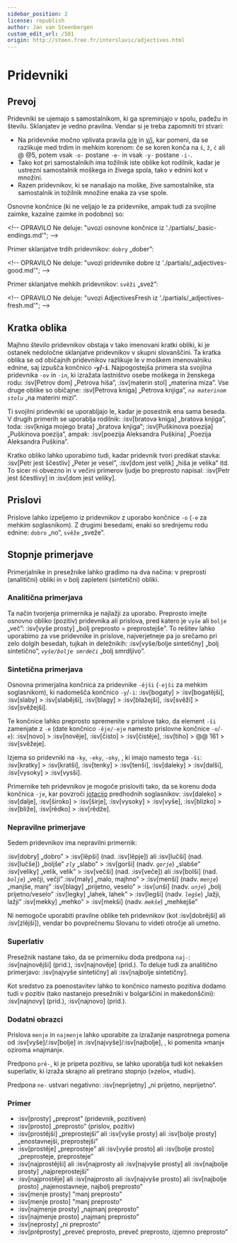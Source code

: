 ```yaml
---
sidebar_position: 2
license: republish
author: Jan van Steenbergen
custom_edit_url: /501
origin: http://steen.free.fr/interslavic/adjectives.html
---
```


# Pridevniki

## Prevoj

Pridevniki se ujemajo s samostalnikom, ki ga spreminjajo v spolu, padežu in številu. Sklanjatev je vedno pravilna. Vendar si je treba zapomniti tri stvari:

- Na pridevnike močno vplivata pravila [o/e][1] in [y/i][2], kar pomeni, da se razlikuje med trdim in mehkim korenom: če se koren konča na `š`, `ž`, `č`  ali @ @5, potem vsak `-o-` postane `-e-` in vsak `-y-` postane `-i-`.
- Tako kot pri samostalnikih ima tožilnik iste oblike kot rodilnik, kadar je ustrezni samostalnik moškega in živega spola, tako v ednini kot v množini.
- Razen pridevnikov, ki se nanašajo na moške, žive samostalnike, sta samostalnik in tožilnik množine enaka za vse spole.

Osnovne končnice (ki ne veljajo le za pridevnike, ampak tudi za svojilne zaimke, kazalne zaimke in podobno) so:

\<!-- OPRAVILO Ne deluje: "uvozi osnovne končnice iz './partials/\_basic-endings.md'"; -->

Primer sklanjatve trdih pridevnikov: `dobry` „dober”:

\<!-- OPRAVILO Ne deluje: "uvozi pridevnike dobre iz './partials/\_adjectives-good.md'"; -->

Primer sklanjatve mehkih pridevnikov: `svěži` „svež”:

\<!-- OPRAVILO Ne deluje: "uvozi AdjectivesFresh iz './partials/\_adjectives-fresh.md'"; -->

## Kratka oblika

Majhno število pridevnikov obstaja v tako imenovani kratki obliki, ki je ostanek nedoločne sklanjatve pridevnikov v skupni slovanščini. Ta kratka oblika se od običajnih pridevnikov razlikuje le v moškem imenovalniku ednine, saj izpušča končnico **-`y`/-`i`**. Najpogostejša primera sta svojilna pridevnika `-ov` in `-in`, ki izražata lastništvo osebe moškega in ženskega rodu: :isv[Petrov dom] „Petrova hiša”, :isv[materin stol] „materina miza”. Vse druge oblike so običajne: :isv[Petrova kniga] „Petrova knjiga”, _`na materinom stolu`_ „na materini mizi”.

Ti svojilni pridevniki se uporabljajo le, kadar je posestnik ena sama beseda. V drugih primerih se uporablja rodilnik: :isv[bratova kniga] „bratova knjiga”, toda: :isv[kniga mojego brata] „bratova knjiga”; :isv[Puškinova poezija] „Puškinova poezija”, ampak: :isv[poezija Aleksandra Puškina] „Poezija Aleksandra Puškina”.

Kratko obliko lahko uporabimo tudi, kadar pridevnik tvori predikat stavka: :isv[Petr jest ščestliv] „Peter je vesel”, :isv[dom jest velik] „hiša je velika” itd. To sicer ni obvezno in v večini primerov ljudje bo preprosto napisal: :isv[Petr jest ščestlivy] in :isv[dom jest veliky].

## Prislovi

Prislove lahko izpeljemo iz pridevnikov z uporabo končnice `-o` (`-e` za mehkim soglasnikom). Z drugimi besedami, enaki so srednjemu rodu ednine: `dobro` „no”, `svěže` „sveže”.

## Stopnje primerjave

Primerjalnike in presežnike lahko gradimo na dva načina: v preprosti (analitični) obliki in v bolj zapleteni (sintetični) obliki.

### Analitična primerjava

Ta način tvorjenja primernika je najlažji za uporabo. Preprosto imejte osnovno obliko (pozitiv) pridevnika ali prislova, pred katero je `vyše` ali `bolje` „več”: :isv[vyše prosty] „bolj preprosto = preprostejše”. To rešitev lahko uporabimo za vse pridevnike in prislove, najverjetneje pa jo srečamo pri zelo dolgih besedah, tujkah in deležnikih: :isv[vyše/bolje sintetičny] „bolj sintetično”, _`vyše/bolje smrdeči`_ „bolj smrdljivo”.

### Sintetična primerjava

Osnovna primerjalna končnica za pridevnike `-ějši` (`-ejši` za mehkim soglasnikom), ki nadomešča končnico `-y`/`-i`: :isv[bogaty] > :isv[bogatějši], :isv[slaby]  > :isv[slabějši], :isv[blagy]  > :isv[blažejši], :isv[svěži]  > :isv[svěžejši].

Te končnice lahko preprosto spremenite v prislove tako, da element `-ši` zamenjate z `-e` (date končnico `-ěje/-eje` namesto prislovne končnice `-o`/`-e`): :isv[novo] > :isv[nověje], :isv[čisto]  > :isv[čistěje], :isv[tiho]  > @@ 161 > :isv[svěžeje].

Izjema so pridevniki na `-ky`, `-eky`, `-oky`, , ki imajo namesto tega `-ši`: :isv[kratky] > :isv[kratši], :isv[tenky]  > :isv[tenši], :isv[daleky]  > :isv[dalši], :isv[vysoky]  > :isv[vysši].

Primernike teh pridevnikov je mogoče prisloviti tako, da se korenu doda končnica `-je`, kar povzroči [jotacijo][3] predhodnih soglasnikov: :isv[daleko] > :isv[dalje], :isv[široko]  > :isv[širje], :isv[vysoky]  > :isv[vyše], :isv[blizko]  > :isv[bliže], :isv[rědko]  > :isv[rědže].

### Nepravilne primerjave

Sedem pridevnikov ima nepravilni primernik:

:isv[dobry] „dobro” > :isv[lěpši] (nad. :isv[lěpje]) ali :isv[lučši] (nad. :isv[lučše]) „boljše”
_`zly`_ „slabo” > :isv[gorši] (nadv. _`gorje`_) „slabše”
:isv[veliky] „velik, velik” > :isv[večši] (nad. :isv[veče]) ali :isv[bolši] (nad. _`bolje`_) „večji, večji”
:isv[maly] „malo, majhno” > :isv[menši] (nadv. _`menje`_) „manjše, manj”
:isv[blagy] „prijetno, veselo” > :isv[unši] (nadv. _`unje`_) „bolj prijetno/veselo”
:isv[legky] „lahek, lahek” > ​​:isv[legši] (nadv. _`legše`_) „lažji, lažji”
:isv[mekky] „mehko” > :isv[mekši] (nadv. _`mekše`_) „mehkejše”

Ni nemogoče uporabiti pravilne oblike teh pridevnikov (kot :isv[dobrějši] ali :isv[zlějši]), vendar bo povprečnemu Slovanu to videti otročje ali umetno.

### Superlativ

Presežnik nastane tako, da se primerniku doda predpona `naj-`: :isv[najnovějši] (prid.), :isv[najnověje] (prid.). To deluje tudi za analitično primerjavo: :isv[najvyše sintetičny] ali :isv[najbolje sintetičny].

Kot sredstvo za poenostavitev lahko to končnico namesto pozitiva dodamo tudi v pozitiv (tako nastanejo presežniki v bolgarščini in makedonščini): :isv[najnovy] (prid.), :isv[najnovo] (prid.).

### Dodatni obrazci

Prislova `menje` in `najmenje` lahko uporabite za izražanje nasprotnega pomena od :isv[vyše]/:isv[bolje]  in :isv[najvyše]/:isv[najbolje], , ki pomenita »manj« oziroma »najmanj«.

Predpono `prě-`, ki je pripeta pozitivu, se lahko uporablja tudi kot nekakšen superlativ, ki izraža skrajno ali pretirano stopnjo (»zelo«, »tudi«).

Predpona `ne-` ustvari negativno: :isv[neprijetny] „ni prijetno, neprijetno“.

### Primer

- :isv[prosty] „preprost” (pridevnik, pozitiven)
- :isv[prosto] „preprosto” (prislov, pozitiv)
- :isv[prostějši] „preprostejši” ali :isv[vyše prosty] ali :isv[bolje prosty] „enostavnejši, preprostejši”
- :isv[prostěje] „preprosteje” ali :isv[vyše prosto] ali :isv[bolje prosto] „preprosteje, preprosteje”
- :isv[najprostějši] ali :isv\[najprosty ali :isv[najvyše prosty] ali :isv[najbolje prosty] „najpreprostejši”
- :isv[najprostěje] ali :isv\[najprosto ali :isv[najvyše prosto] ali :isv[najbolje prosto] „najenostavneje, najbolj preprosto”
- :isv[menje prosty] "manj preprosto"
- :isv[menje prosto] "manj preprosto"
- :isv[najmenje prosty] „najmanj preprosto”
- :isv[najmenje prosto] „najmanj preprosto”
- :isv[neprosty] „ni preprosto”
- :isv[prěprosty] „preveč preprosto, preveč preprosto, izjemno preprosto”

[1]: ../phonology.md#o

[2]: ../phonology.md#y

[3]: ../phonology.md#iotation


